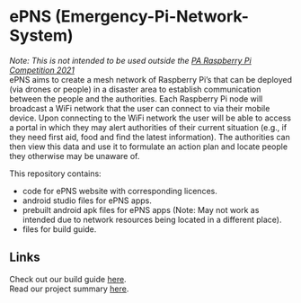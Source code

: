 # ePNS (Emergency-Pi-Network-System)
*Note: This is not intended to be used outside the [PA Raspberry Pi Competition 2021](https://www.paconsulting.com/events/raspberry-pi-competition-uk/)*
<br /> ePNS aims to create a mesh network of Raspberry Pi’s that can be deployed (via drones or people) in a disaster area to establish communication between the people and the authorities. Each Raspberry Pi node will broadcast a WiFi network that the user can connect to via their mobile device. Upon connecting to the WiFi network the user will be able to access a portal in which they may alert authorities of their current situation (e.g., if they need first aid, food and find the latest information). The authorities can then view this data and use it to formulate an action plan and locate people they otherwise may be unaware of.

This repository contains: 
+ code for ePNS website with corresponding licences.
+ android studio files for ePNS apps. 
+ prebuilt android apk files for ePNS apps (Note: May not work as intended due to network resources being located in a different place). 
+ files for build guide. 
## Links
Check out our build guide [here](https://github.com/bluescreened803/ePNS/blob/main/ePNS%20Build%20Guide.md). 
<br /> Read our project summary [here](https://github.com/bluescreened803/ePNS/blob/main/ePNS%20Project%20Summary.md). 
